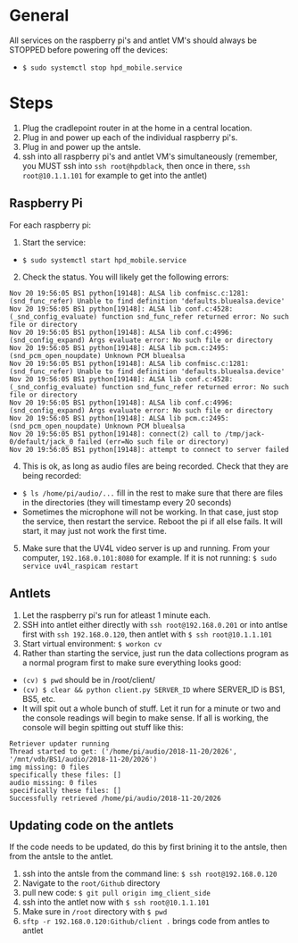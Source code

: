 # General
All services on the raspberry pi's and antlet VM's should always be STOPPED before powering off the devices:
- `$ sudo systemctl stop hpd_mobile.service`

# Steps
1. Plug the cradlepoint router in at the home in a central location.
2. Plug in and power up each of the individual raspberry pi's.
3. Plug in and power up the antsle.
4. ssh into all raspberry pi's and antlet VM's simultaneously (remember, you MUST ssh into `ssh root@hpdblack`, then once in there, `ssh root@10.1.1.101` for example to get into the antlet)

## Raspberry Pi
For each raspberry pi:
1. Start the service:
- `$ sudo systemctl start hpd_mobile.service`
2. Check the status.  You will likely get the following errors:
```
Nov 20 19:56:05 BS1 python[19148]: ALSA lib confmisc.c:1281:(snd_func_refer) Unable to find definition 'defaults.bluealsa.device'
Nov 20 19:56:05 BS1 python[19148]: ALSA lib conf.c:4528:(_snd_config_evaluate) function snd_func_refer returned error: No such file or directory
Nov 20 19:56:05 BS1 python[19148]: ALSA lib conf.c:4996:(snd_config_expand) Args evaluate error: No such file or directory
Nov 20 19:56:05 BS1 python[19148]: ALSA lib pcm.c:2495:(snd_pcm_open_noupdate) Unknown PCM bluealsa
Nov 20 19:56:05 BS1 python[19148]: ALSA lib confmisc.c:1281:(snd_func_refer) Unable to find definition 'defaults.bluealsa.device'
Nov 20 19:56:05 BS1 python[19148]: ALSA lib conf.c:4528:(_snd_config_evaluate) function snd_func_refer returned error: No such file or directory
Nov 20 19:56:05 BS1 python[19148]: ALSA lib conf.c:4996:(snd_config_expand) Args evaluate error: No such file or directory
Nov 20 19:56:05 BS1 python[19148]: ALSA lib pcm.c:2495:(snd_pcm_open_noupdate) Unknown PCM bluealsa
Nov 20 19:56:05 BS1 python[19148]: connect(2) call to /tmp/jack-0/default/jack_0 failed (err=No such file or directory)
Nov 20 19:56:05 BS1 python[19148]: attempt to connect to server failed
```
4. This is ok, as long as audio files are being recorded.  Check that they are being recorded:
- `$ ls /home/pi/audio/...` fill in the rest to make sure that there are files in the directories (they will timestamp every 20 seconds)
- Sometimes the microphone will not be working.  In that case, just stop the service, then restart the service.  Reboot the pi if all else fails.  It will start, it may just not work the first time.
5. Make sure that the UV4L video server is up and running.  From your computer, `192.168.0.101:8080` for example.  If it is not running: `$ sudo service uv4l_raspicam restart`

## Antlets
1. Let the raspberry pi's run for atleast 1 minute each.
2. SSH into antlet either directly with `ssh root@192.168.0.201` or into antlse first with `ssh 192.168.0.120`, then antlet with `$ ssh root@10.1.1.101`
3. Start virtual environment: `$ workon cv`
4. Rather than starting the service, just run the data collections program as a normal program first to make sure everything looks good:
- `(cv) $ pwd` should be in /root/client/
- `(cv) $ clear && python client.py SERVER_ID` where SERVER_ID is BS1, BS5, etc.
- It will spit out a whole bunch of stuff.  Let it run for a minute or two and the console readings will begin to make sense.  If all is working, the console will begin spitting out stuff like this:
```
Retriever updater running
Thread started to get: ('/home/pi/audio/2018-11-20/2026', '/mnt/vdb/BS1/audio/2018-11-20/2026')
img missing: 0 files
specifically these files: []
audio missing: 0 files
specifically these files: []
Successfully retrieved /home/pi/audio/2018-11-20/2026
```
## Updating code on the antlets
If the code needs to be updated, do this by first brining it to the antsle, then from the antsle to the antlet.

1. ssh into the antsle from the command line: 
`$ ssh root@192.168.0.120`
2. Navigate to the `root/Github` directory
3. pull new code: `$ git pull origin img_client_side`
4. ssh into the antlet now with `$ ssh root@10.1.1.101`
5. Make sure in `/root` directory with `$ pwd` 
6. `sftp -r 192.168.0.120:Github/client .` brings code from antles to antlet



